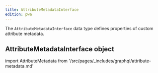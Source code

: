 ```yaml
---
title: AttributeMetadataInterface
edition: pwa
---
```


The `AttributeMetadataInterface` data type defines properties of custom attribute metadata.

## AttributeMetadataInterface object

import AttributeMetadata from '/src/pages/_includes/graphql/attribute-metadata.md'

<AttributeMetadata />